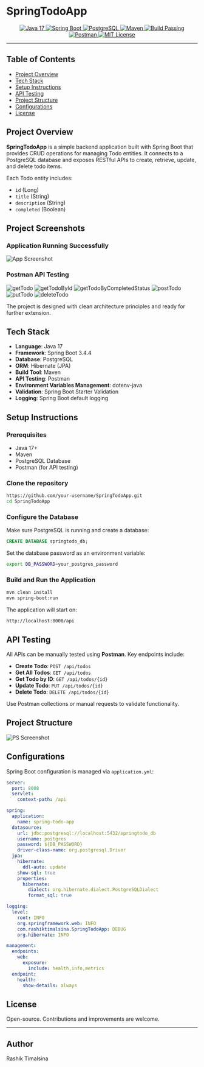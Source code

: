 
# SpringTodoApp

<p align="center">
  <a href="https://www.java.com/en/">
    <img src="https://img.shields.io/badge/Java-17-blue.svg" alt="Java 17">
  </a>
  <a href="https://spring.io/projects/spring-boot">
    <img src="https://img.shields.io/badge/Spring%20Boot-3.4.4-brightgreen.svg" alt="Spring Boot">
  </a>
  <a href="https://www.postgresql.org/">
    <img src="https://img.shields.io/badge/PostgreSQL-Database-blue.svg" alt="PostgreSQL">
  </a>
  <a href="https://maven.apache.org/">
    <img src="https://img.shields.io/badge/Maven-Build-lightgrey.svg" alt="Maven">
  </a>
  <a href="#">
    <img src="https://img.shields.io/badge/Build-Passing-success.svg" alt="Build Passing">
  </a>
  <a href="https://documenter.getpostman.com/">
    <img src="https://img.shields.io/badge/API%20Testing-Postman-orange.svg" alt="Postman">
  </a>
  <a href="https://choosealicense.com/licenses/mit/">
    <img src="https://img.shields.io/badge/License-MIT-lightgrey.svg" alt="MIT License">
  </a>
</p>

---

## Table of Contents

- [Project Overview](#project-overview)
- [Tech Stack](#tech-stack)
- [Setup Instructions](#setup-instructions)
- [API Testing](#api-testing)
- [Project Structure](#project-structure)
- [Configurations](#configurations)
- [License](#license)

## Project Overview

**SpringTodoApp** is a simple backend application built with Spring Boot that provides CRUD operations for managing Todo entities. It connects to a PostgreSQL database and exposes RESTful APIs to create, retrieve, update, and delete todo items.

Each Todo entity includes:
- `id` (Long)
- `title` (String)
- `description` (String)
- `completed` (Boolean)

## Project Screenshots

### Application Running Successfully
![App Screenshot](assets/screenshots/todoij.png)

### Postman API Testing
![getTodo](assets/screenshots/getendpoints.png)
![getTodoById](assets/screenshots/getById.png)
![getTodoByCompletedStatus](assets/screenshots/getByCompletedStatus.png)
![postTodo](assets/screenshots/postendpoints.png)
![putTodo](assets/screenshots/putendpoints.png)
![deleteTodo](assets/screenshots/deleteendpoints.png)



The project is designed with clean architecture principles and ready for further extension.

## Tech Stack

- **Language**: Java 17
- **Framework**: Spring Boot 3.4.4
- **Database**: PostgreSQL
- **ORM**: Hibernate (JPA)
- **Build Tool**: Maven
- **API Testing**: Postman
- **Environment Variables Management**: dotenv-java
- **Validation**: Spring Boot Starter Validation
- **Logging**: Spring Boot default logging

## Setup Instructions

### Prerequisites
- Java 17+
- Maven
- PostgreSQL Database
- Postman (for API testing)

### Clone the repository
```bash
https://github.com/your-username/SpringTodoApp.git
cd SpringTodoApp
```

### Configure the Database

Make sure PostgreSQL is running and create a database:
```sql
CREATE DATABASE springtodo_db;
```

Set the database password as an environment variable:
```bash
export DB_PASSWORD=your_postgres_password
```

### Build and Run the Application

```bash
mvn clean install
mvn spring-boot:run
```

The application will start on:
```
http://localhost:8008/api
```

## API Testing

All APIs can be manually tested using **Postman**. Key endpoints include:

- **Create Todo**: `POST /api/todos`
- **Get All Todos**: `GET /api/todos`
- **Get Todo by ID**: `GET /api/todos/{id}`
- **Update Todo**: `PUT /api/todos/{id}`
- **Delete Todo**: `DELETE /api/todos/{id}`

Use Postman collections or manual requests to validate functionality.

## Project Structure
![PS Screenshot](assets/screenshots/PS.png)


## Configurations

Spring Boot configuration is managed via `application.yml`:

```yaml
server:
  port: 8008
  servlet:
    context-path: /api

spring:
  application:
    name: spring-todo-app
  datasource:
    url: jdbc:postgresql://localhost:5432/springtodo_db
    username: postgres
    password: ${DB_PASSWORD}
    driver-class-name: org.postgresql.Driver
  jpa:
    hibernate:
      ddl-auto: update
    show-sql: true
    properties:
      hibernate:
        dialect: org.hibernate.dialect.PostgreSQLDialect
        format_sql: true

logging:
  level:
    root: INFO
    org.springframework.web: INFO
    com.rashiktimalsina.SpringTodoApp: DEBUG
    org.hibernate: INFO

management:
  endpoints:
    web:
      exposure:
        include: health,info,metrics
  endpoint:
    health:
      show-details: always
```

## License

Open-source. Contributions and improvements are welcome.


---

## Author

Rashik Timalsina
